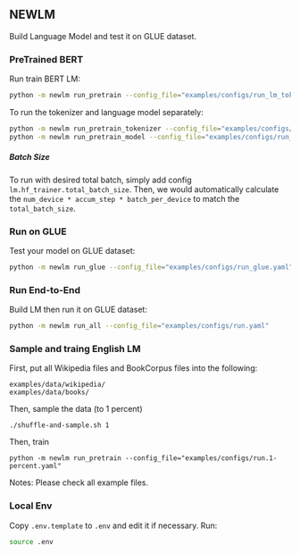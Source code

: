 ## NEWLM

Build Language Model and test it on GLUE dataset.

### PreTrained BERT

Run train BERT LM:

```bash
python -m newlm run_pretrain --config_file="examples/configs/run_lm_tokenizer.yaml"
```

To run the tokenizer and language model separately:

```bash
python -m newlm run_pretrain_tokenizer --config_file="examples/configs/run_tokenizer.yaml"
python -m newlm run_pretrain_model --config_file="examples/configs/run_lm.yaml"
```

##### Batch Size

To run with desired total batch, simply add config `lm.hf_trainer.total_batch_size`.
Then, we would automatically calculate the `num_device * accum_step * batch_per_device` to match the `total_batch_size`.

### Run on GLUE

Test your model on GLUE dataset:

```bash
python -m newlm run_glue --config_file="examples/configs/run_glue.yaml"
```

### Run End-to-End

Build LM then run it on GLUE dataset:

```bash
python -m newlm run_all --config_file="examples/configs/run.yaml"
```

### Sample and traing English LM

First, put all Wikipedia files and BookCorpus files into the following:

```
examples/data/wikipedia/
examples/data/books/
```

Then, sample the data (to 1 percent)

```
./shuffle-and-sample.sh 1
```

Then, train

```
python -m newlm run_pretrain --config_file="examples/configs/run.1-percent.yaml"
```

Notes: Please check all example files.

### Local Env

Copy `.env.template` to `.env` and edit it if necessary. Run:

```bash
source .env
```

